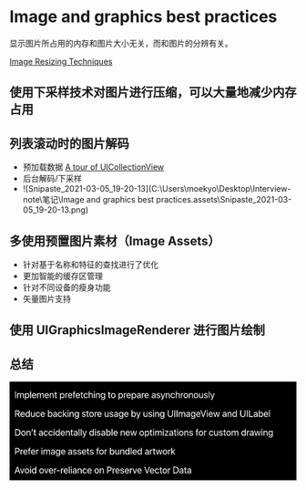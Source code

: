 # Image and graphics best practices

显示图片所占用的内存和图片大小无关，而和图片的分辨有关。

[Image Resizing Techniques](https://nshipster.com/image-resizing/)

## 使用下采样技术对图片进行压缩，可以大量地减少内存占用

## 列表滚动时的图片解码

* 预加载数据    [A tour of UICollectionView](https://developer.apple.com/videos/play/wwdc2018/225/)
* 后台解码/下采样
* ![Snipaste_2021-03-05_19-20-13](C:\Users\moekyo\Desktop\Interview-note\笔记\Image and graphics best practices.assets\Snipaste_2021-03-05_19-20-13.png)
## 多使用预置图片素材（Image Assets）
* 针对基于名称和特征的查找进行了优化
* 更加智能的缓存区管理
* 针对不同设备的瘦身功能
* 矢量图片支持

## 使用 UIGraphicsImageRenderer 进行图片绘制

## 总结

![image-20210305194117402](https://raw.githubusercontent.com/moekyo/Interview-note/main/img/image-20210305194117402.png?token=ADA4UUZDTM4N3RLZ7WJF4QDAJYJKA)